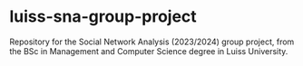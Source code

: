 # luiss-sna-group-project
Repository for the Social Network Analysis (2023/2024) group project, from the BSc in Management and Computer Science degree in Luiss University.
